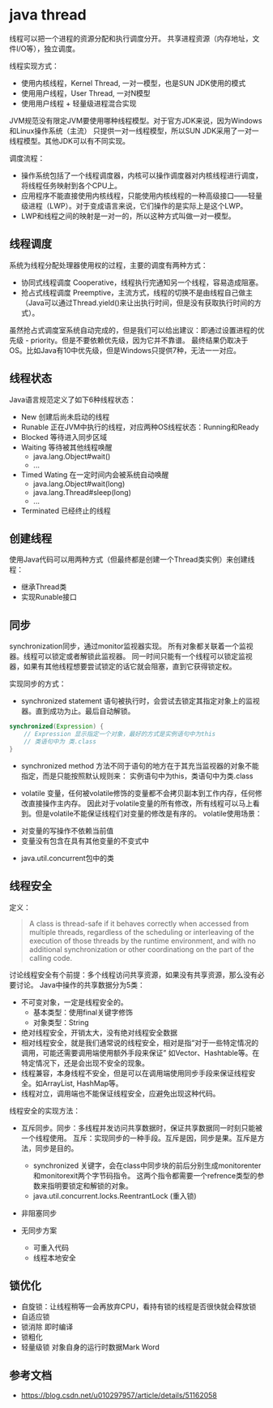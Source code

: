 # java thread

线程可以把一个进程的资源分配和执行调度分开。
共享进程资源（内存地址，文件I/O等），独立调度。

线程实现方式：
* 使用内核线程，Kernel Thread, 一对一模型，也是SUN JDK使用的模式
* 使用用户线程，User Thread, 一对N模型
* 使用用户线程 + 轻量级进程混合实现

JVM规范没有限定JVM要使用哪种线程模型。对于官方JDK来说，因为Windows和Linux操作系统（主流）
只提供一对一线程模型，所以SUN JDK采用了一对一线程模型。其他JDK可以有不同实现。

调度流程：
* 操作系统包括了一个线程调度器，内核可以操作调度器对内核线程进行调度，将线程任务映射到各个CPU上。
* 应用程序不能直接使用内核线程，只能使用内核线程的一种高级接口——轻量级进程（LWP）。对于变成语言来说，它们操作的是实际上是这个LWP。
* LWP和线程之间的映射是一对一的，所以这种方式叫做一对一模型。

## 线程调度
系统为线程分配处理器使用权的过程，主要的调度有两种方式：
* 协同式线程调度 Cooperative，线程执行完通知另一个线程，容易造成阻塞。
* 抢占式线程调度 Preemptive，主流方式，线程的切换不是由线程自己做主（Java可以通过Thread.yield()来让出执行时间，但是没有获取执行时间的方式）。

虽然抢占式调度室系统自动完成的，但是我们可以给出建议：即通过设置进程的优先级 - priority。但是不要依赖优先级，因为它并不靠谱。
最终结果仍取决于OS。比如Java有10中优先级，但是Windows只提供7种，无法一一对应。


## 线程状态

Java语言规范定义了如下6种线程状态：
* New 创建后尚未启动的线程
* Runable 正在JVM中执行的线程，对应两种OS线程状态：Running和Ready
* Blocked 等待进入同步区域
* Waiting 等待被其他线程唤醒
    - java.lang.Object#wait()
    - ...
* Timed Wating 在一定时间内会被系统自动唤醒
    - java.lang.Object#wait(long)
    - java.lang.Thread#sleep(long)
    - ...
* Terminated 已经终止的线程

## 创建线程

使用Java代码可以用两种方式（但最终都是创建一个Thread类实例）来创建线程：
* 继承Thread类
* 实现Runable接口

## 同步

synchronization同步，通过monitor监视器实现。
所有对象都关联着一个监视器。线程可以锁定或者解锁此监视器。
同一时间只能有一个线程可以锁定监视器，如果有其他线程想要尝试锁定的话它就会阻塞，直到它获得锁定权。

实现同步的方式：
* synchronized statement 语句被执行时，会尝试去锁定其指定对象上的监视器。直到成功为止。最后自动解锁。

```java
synchronized(Expression) {
    // Expression 显示指定一个对象，最好的方式是实例语句中为this
    // 类语句中为 类.class
}
```

* synchronized method 方法不同于语句的地方在于其充当监视器的对象不能指定，而是只能按照默认规则来：
实例语句中为this，类语句中为类.class

* volatile 变量，任何被volatile修饰的变量都不会拷贝副本到工作内存，任何修改直接操作主内存。
因此对于volatile变量的所有修改，所有线程可以马上看到。但是volatile不能保证线程们对变量的修改是有序的。
volatile使用场景：
- 对变量的写操作不依赖当前值
- 变量没有包含在具有其他变量的不变式中

* java.util.concurrent包中的类

## 线程安全

定义：
> A class is thread-safe if it behaves correctly when accessed from multiple threads,
regardless of the scheduling or interleaving of the execution of those threads by the runtime environment,
and with no additional synchronization or other coordinationg on the part of the calling code.

讨论线程安全有个前提：多个线程访问共享资源，如果没有共享资源，那么没有必要讨论。
Java中操作的共享数据分为5类：
* 不可变对象，一定是线程安全的。
    - 基本类型：使用final关键字修饰
    - 对象类型：String
* 绝对线程安全，开销太大，没有绝对线程安全数据
* 相对线程安全，就是我们通常说的线程安全，相对是指“对于一些特定情况的调用，可能还需要调用端使用额外手段来保证”
如Vector、Hashtable等。在特定情况下，还是会出现不安全的现象。
* 线程兼容，本身线程不安全，但是可以在调用端使用同步手段来保证线程安全。如ArrayList, HashMap等。
* 线程对立，调用端也不能保证线程安全，应避免出现这种代码。

线程安全的实现方法：
* 互斥同步。同步：多线程并发访问共享数据时，保证共享数据同一时刻只能被一个线程使用。
互斥：实现同步的一种手段。互斥是因，同步是果。互斥是方法，同步是目的。
    - synchronized 关键字，会在class中同步块的前后分别生成monitorenter和monitorexit两个字节码指令。
    这两个指令都需要一个refrence类型的参数来指明要锁定和解锁的对象。
    - java.util.concurrent.locks.ReentrantLock (重入锁)

* 非阻塞同步

* 无同步方案
    - 可重入代码
    - 线程本地安全

## 锁优化
* 自旋锁：让线程稍等一会再放弃CPU，看持有锁的线程是否很快就会释放锁
* 自适应锁
* 锁消除 即时编译
* 锁粗化
* 轻量级锁 对象自身的运行时数据Mark Word


## 参考文档
* https://blog.csdn.net/u010297957/article/details/51162058
